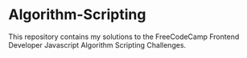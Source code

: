 # Algorithm-Scripting

 This repository contains my solutions to the FreeCodeCamp Frontend Developer Javascript Algorithm Scripting Challenges.
